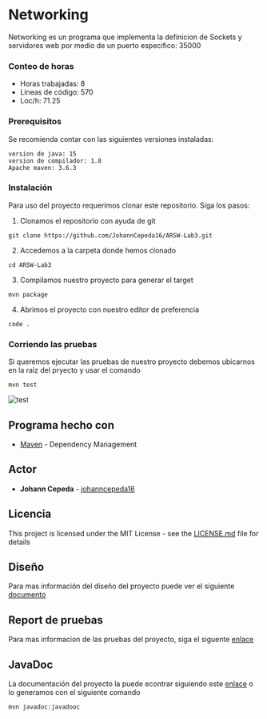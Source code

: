 # Networking

Networking es un programa que implementa la definicion de Sockets y servidores web por medio de un puerto especifico: 35000

### Conteo de horas

* Horas trabajadas: 8
* Lineas de código: 570
* Loc/h: 71.25

### Prerequisitos
Se recomienda contar con las siguientes versiones instaladas:
```
version de java: 15
version de compilador: 1.8
Apache maven: 3.6.3 
```

### Instalación
Para uso del proyecto requerimos clonar este repositorio. Siga los pasos:

1. Clonamos el repositorio con ayuda de git
```
git clone https://github.com/JohannCepeda16/ARSW-Lab3.git
```

2. Accedemos a la carpeta donde hemos clonado
```
cd ARSW-Lab3
```

3. Compilamos nuestro proyecto para generar el target
```
mvn package
```

4. Abrimos el proyecto con nuestro editor de preferencia
```
code .
```

### Corriendo las pruebas
Si queremos ejecutar las pruebas de nuestro proyecto debemos ubicarnos en la raiz del pryecto y usar el comando
```
mvn test
```
![test](https://github.com/JohannCepeda16/ARSW-Lab3/blob/main/resources/Test.PNG)


## Programa hecho con

* [Maven](https://maven.apache.org/) - Dependency Management

## Actor

* **Johann Cepeda** - [johanncepeda16](https://github.com/JohannCepeda16)


## Licencia

This project is licensed under the MIT License - see the [LICENSE.md](LICENSE.txt) file for details

## Diseño

Para mas información del diseño del proyecto puede ver el siguiente [documento](https://github.com/JohannCepeda16/ARSW-Lab3/blob/main/resources/model.pdf)

## Report de pruebas
Para mas informacion de las pruebas del proyecto, siga el siguente [enlace](https://github.com/JohannCepeda16/ARSW-Lab3/blob/main/resources/TestReportpdf.pdf)

## JavaDoc

La documentación del proyecto la puede econtrar siguiendo este  [enlace](https://github.com/JohannCepeda16/ARSW-Lab3/tree/main/src/site/apidocs) o lo generamos con el siguiente comando 
```
mvn javadoc:javadooc
```





